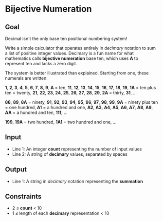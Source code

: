 # Bijective Numeration

## Goal

Decimal isn't the only base ten positional numbering system!

Write a simple calculator that operates entirely in _decimary_ notation to sum a
list of positive integer values. Decimary is a fun name for what mathematics
calls **bijective numeration** base ten, which uses **A** to represent ten and
lacks a zero digit.

The system is better illustrated than explained. Starting from one, these
numerals are written:

**1**, **2**, **3**, **4**, **5**, **6**, **7**, **8**, **9**, **A** = ten,
**11**, **12**, **13**, **14**, **15**, **16**, **17**, **18**, **19**, **1A** =
ten plus ten = twenty, **21**, **22**, **23**, **24**, **25**, **26**, **27**,
**28**, **29**, **2A** = thirty, **31**, ...

**88**, **89**, **8A** = ninety, **91**, **92**, **93**, **94**, **95**, **96**,
**97**, **98**, **99**, **9A** = ninety plus ten = one hundred, **A1** = a
hundred and one, **A2**, **A3**, **A4**, **A5**, **A6**, **A7**, **A8**, **A9**,
**AA** = a hundred and ten, **111**, ...

**199**, **19A** = two hundred, **1A1** = two hundred and one, ...

## Input

-   Line 1: An integer **count** representing the number of input values
-   Line 2: A string of **decimary** values, separated by spaces

## Output

-   Line 1: A string in _decimary_ notation representing the **summation**

## Constraints

-   2 &leq; **count** &lt; 10
-   1 &leq; length of each **decimary** representation &lt; 10
